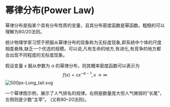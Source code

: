 # 幂律分布(Power Law)

幂律分布是指某个具有分布性质的变量，且其分布密度函数是幂函数。粗糙的可以理解为80/20法则。

统计物理学家习惯于把服从幂律分布的现象称为无标度现象,即系统中个体的尺度相差悬殊,缺乏一个优选的规模。可以说,凡有生命的地方,有进化,有竞争的地方都会出现不同程度的无标度现象。

假设变量 $x$ 服从参数为 $\alpha$ 的幂律分布，则其概率密度函数可以表示为
$$
f(x)=c x^{-\alpha-1}, x \rightarrow \infty
$$
![500px-Long_tail.svg](https://cdn.jsdelivr.net/gh/sheng962464/PicGo/img/500px-Long_tail.svg.png)

一个幂律图示例，展示了人气排名的规律。右侧是数量庞大但人气微弱的“长尾”，左侧则是少数“主宰”。 (又称80–20法则)。


